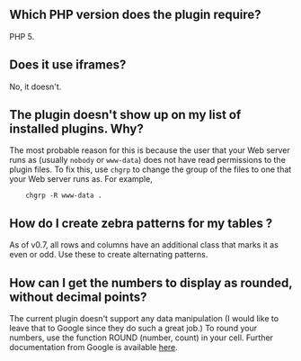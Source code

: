 ## Which PHP version does the plugin require? ##

PHP 5.

## Does it use iframes? ##

No, it doesn't.

## The plugin doesn't show up on my list of installed plugins. Why? ##

The most probable reason for this is because the user that your Web server runs as (usually `nobody` or `www-data`) does not have read permissions to the plugin files. To fix this, use `chgrp` to change the group of the files to one that your Web server runs as. For example,
```
    chgrp -R www-data .
```

## How do I create zebra patterns for my tables ? ##

As of v0.7, all rows and columns have an additional class that marks it as even or odd. Use these to create alternating patterns.

## How can I get the numbers to display as rounded, without decimal points? ##

The current plugin doesn't support any data manipulation (I would like to leave that to Google since they do such a great job.) To round your numbers, use the function ROUND (number, count) in your cell. Further documentation from Google is available [here](http://docs.google.com/support/bin/answer.py?answer=82712&funcType=Math&query=ROUND&searchSyntaxExact=1).